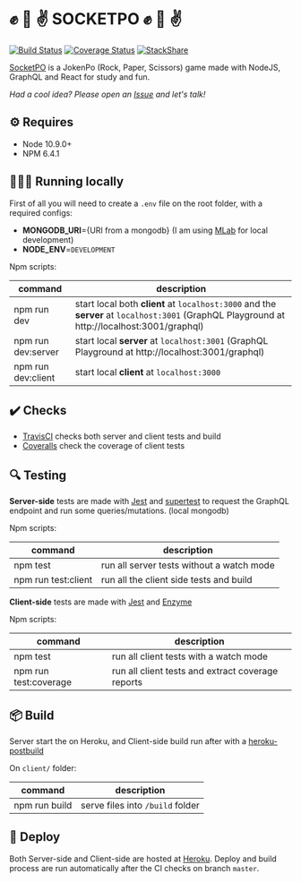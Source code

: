# ✊ 🤚 ✌️ SOCKETPO ✊ 🤚 ✌️ #

[![Build Status](https://travis-ci.org/gfpaiva/socketpo.svg?branch=master)](https://travis-ci.org/gfpaiva/socketpo) [![Coverage Status](https://coveralls.io/repos/github/gfpaiva/socketpo/badge.svg?branch=master)](https://coveralls.io/github/gfpaiva/socketpo?branch=master) [![StackShare](http://img.shields.io/badge/tech-stack-0690fa.svg?style=flat)](https://stackshare.io/gfpaiva/socketpo)

[SocketPO](https://socketpo.herokuapp.com) is a JokenPo (Rock, Paper, Scissors) game made with NodeJS, GraphQL and React for study and fun.

_Had a cool idea? Please open an [Issue](hhttps://github.com/gfpaiva/socketpo/issues/new) and let's talk!_

## ⚙️ Requires

- Node 10.9.0+
- NPM 6.4.1

## 🏃🏽‍♂️ Running locally

First of all you will need to create a `.env` file on the root folder, with a required configs:
- **MONGODB_URI**={URI from a mongodb} (I am using [MLab](https://mlab.com/) for local development)
- **NODE_ENV**=`DEVELOPMENT`

Npm scripts:

| command              | description                                                                                                                                  |
| -------------------- | -------------------------------------------------------------------------------------------------------------------------------------------- |
| npm run dev          | start local both **client** at `localhost:3000` and the **server** at `localhost:3001` (GraphQL Playground at http://localhost:3001/graphql) |
| npm run dev:server   | start local **server**  at `localhost:3001` (GraphQL Playground at http://localhost:3001/graphql)                                            |
| npm run dev:client   | start local **client** at `localhost:3000`                                                                                                   |

## ✔️ Checks

- [TravisCI](https://travis-ci.org) checks both server and client tests and build
- [Coveralls](https://coveralls.io) check the coverage of client tests

## 🔍 Testing

**Server-side** tests are made with [Jest](https://jestjs.io/) and [supertest](https://github.com/visionmedia/supertest) to request the GraphQL endpoint and run some queries/mutations. (local mongodb)

Npm scripts:

| command              | description                                |
| -------------------- | ------------------------------------------ |
| npm test             | run all server tests without a watch mode  |
| npm run test:client  | run all the client side tests and build    |


**Client-side** tests are made with [Jest](https://jestjs.io/) and [Enzyme](https://airbnb.io/enzyme/)

Npm scripts:

| command              | description                                        |
| -------------------- | -------------------------------------------------- |
| npm test              | run all client tests with a watch mode            |
| npm run test:coverage | run all client tests and extract coverage reports |

## 📦 Build

Server start the on Heroku, and Client-side build run after with a [heroku-postbuild](https://devcenter.heroku.com/articles/nodejs-support#customizing-the-build-process)

On `client/` folder:

| command              | description                                                   |
| -------------------- | ------------------------------------------------------------- |
| npm run build        | serve files into `/build` folder                              |

## 🚀 Deploy

Both Server-side and Client-side are hosted at [Heroku](https://www.heroku.com/).
Deploy and build process are run automatically after the CI checks on branch `master`.
